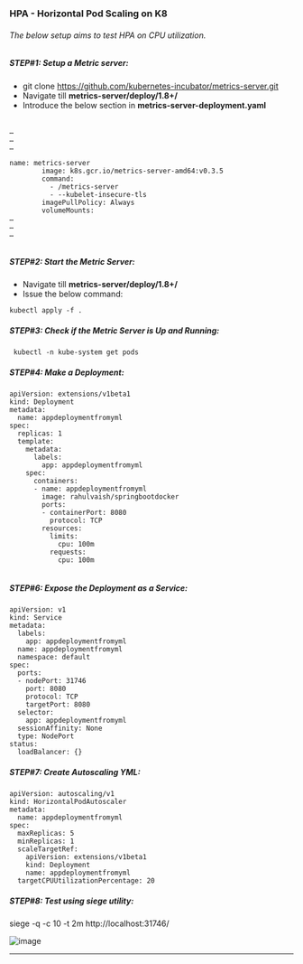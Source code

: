 ### HPA - Horizontal Pod Scaling on K8
###### The below setup aims to test HPA on CPU utilization. 

##### STEP#1: Setup a Metric server: </br>
  - git clone https://github.com/kubernetes-incubator/metrics-server.git </br>
  - Navigate till **metrics-server/deploy/1.8+/** </br>
  - Introduce the below section in **metrics-server-deployment.yaml** </br> </br>

```
…
…
…

name: metrics-server
        image: k8s.gcr.io/metrics-server-amd64:v0.3.5
        command:
          - /metrics-server
          - --kubelet-insecure-tls
        imagePullPolicy: Always
        volumeMounts:
…
…
…
        
 ```
##### STEP#2: Start the Metric Server: </br>
  - Navigate till **metrics-server/deploy/1.8+/** </br>
  - Issue the below command: </br>
  ```
  kubectl apply -f .
  ```
  
##### STEP#3: Check if the Metric Server is Up and Running: </br> 
```
 kubectl -n kube-system get pods
```
##### STEP#4: Make a Deployment:
```
apiVersion: extensions/v1beta1
kind: Deployment
metadata:
  name: appdeploymentfromyml
spec:
  replicas: 1
  template:
    metadata:
      labels:
        app: appdeploymentfromyml
    spec:
      containers:
      - name: appdeploymentfromyml
        image: rahulvaish/springbootdocker
        ports:
        - containerPort: 8080
          protocol: TCP
        resources:
          limits:
            cpu: 100m
          requests:
            cpu: 100m
            
```
##### STEP#6: Expose the Deployment as a Service:
```
apiVersion: v1
kind: Service
metadata:
  labels:
    app: appdeploymentfromyml
  name: appdeploymentfromyml
  namespace: default
spec:
  ports:
  - nodePort: 31746
    port: 8080
    protocol: TCP
    targetPort: 8080
  selector:
    app: appdeploymentfromyml
  sessionAffinity: None
  type: NodePort
status:
  loadBalancer: {}
```
##### STEP#7: Create Autoscaling YML:
```
apiVersion: autoscaling/v1
kind: HorizontalPodAutoscaler
metadata:
  name: appdeploymentfromyml
spec:
  maxReplicas: 5
  minReplicas: 1
  scaleTargetRef:
    apiVersion: extensions/v1beta1
    kind: Deployment
    name: appdeploymentfromyml
  targetCPUUtilizationPercentage: 20
```
##### STEP#8: Test using *siege* utility:
siege -q -c 10 -t 2m http://localhost:31746/

![image](https://user-images.githubusercontent.com/689226/65833314-931fba00-e2ec-11e9-8d29-9a5f1a572ffc.png)

<hr>

